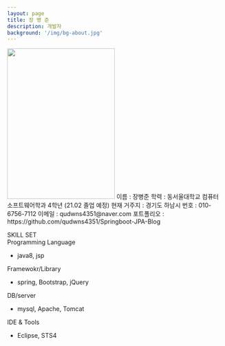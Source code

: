 ```yaml
---
layout: page
title: 장 병 준
description: 개발자
background: '/img/bg-about.jpg'
---
```

<img src="https://user-images.githubusercontent.com/61040284/99664776-0d406e80-2aac-11eb-8333-78437b34c6e2.jpg" width="250px" height="350px">  
이름 : 장병준   
학력 : 동서울대학교 컴퓨터소프트웨어학과 4학년 (21.02 졸업 예정)   
현재 거주지 : 경기도 하남시   
번호 : 010-6756-7112   
이메일 : qudwns4351@naver.com   
포트폴리오 : https://github.com/qudwns4351/Springboot-JPA-Blog   

SKILL SET   
Programming Language


- java8, jsp

Framewokr/Library     
- spring, Bootstrap, jQuery

DB/server
- mysql, Apache, Tomcat

IDE & Tools
- Eclipse, STS4
